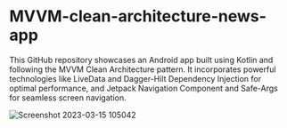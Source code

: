 # MVVM-clean-architecture-news-app

This GitHub repository showcases an Android app built using Kotlin and following the MVVM Clean Architecture pattern. It incorporates powerful technologies like LiveData and Dagger-Hilt Dependency Injection for optimal performance, and Jetpack Navigation Component and Safe-Args for seamless screen navigation.




![Screenshot 2023-03-15 105042](https://user-images.githubusercontent.com/28884625/225215343-b12cddbc-49f8-425a-a335-fd19ba8906cd.png)
